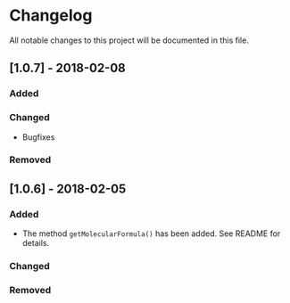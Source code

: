 # Changelog
All notable changes to this project will be documented in this file.

## [1.0.7] - 2018-02-08
### Added
### Changed
- Bugfixes
### Removed

## [1.0.6] - 2018-02-05
### Added
- The method `getMolecularFormula()` has been added. See README for details.
### Changed
### Removed
